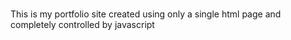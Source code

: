 # 

This is my portfolio site created using only a single html page and completely controlled by javascript